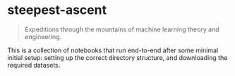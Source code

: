# steepest-ascent

> Expeditions through the mountains of machine learning theory and engineering.

This is a collection of notebooks that run end-to-end after some minimal initial setup: setting up the correct directory structure, and downloading the required datasets.
